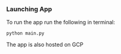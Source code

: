 ### Launching App 
To run the app run the following in terminal:
```
python main.py
```

The app is also hosted on GCP 
